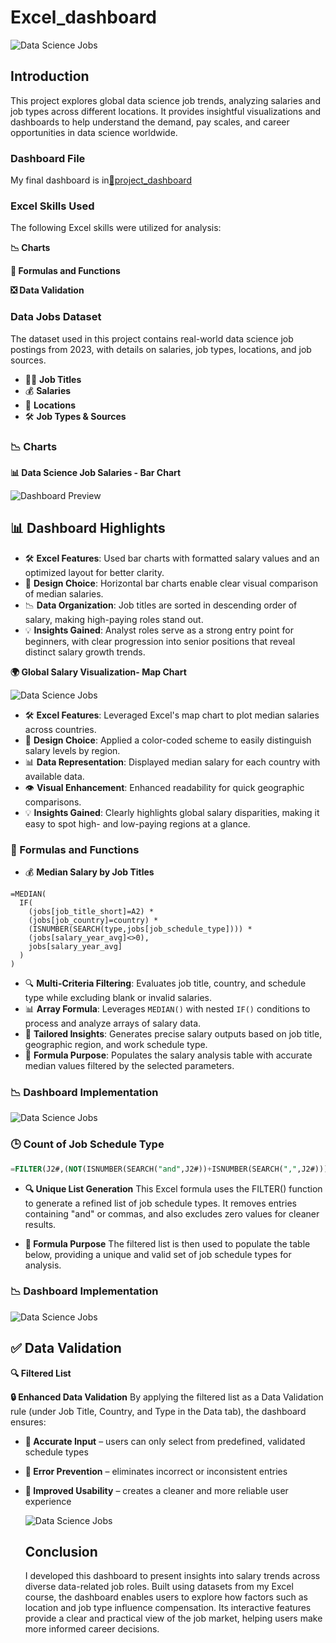 # Excel_dashboard
![Data Science Jobs](Asset/Main_project.gif)

## Introduction
This project explores global data science job trends, analyzing salaries and job types across different locations. 
It provides insightful visualizations and dashboards to help understand the demand, pay scales, and career opportunities in data science worldwide.

### Dashboard File
My final dashboard is in[📂project_dashboard](https://github.com/AbhijitDass123/Excel_dashboard/raw/main/Asset/Excel_project.xlsx)

### Excel Skills Used
The following Excel skills were utilized for analysis:

**📉 Charts**

**🧮 Formulas and Functions**

**❎ Data Validation**

### Data Jobs Dataset
The dataset used in this project contains real-world data science job postings from 2023, with details on salaries, job types, locations, and job sources.

- 👨‍💼 **Job Titles**  
- 💰 **Salaries**  
- 📍 **Locations**  
- 🛠️ **Job Types & Sources**

### 📉 Charts
**📊 Data Science Job Salaries - Bar Chart**

![Dashboard Preview](Asset/1_Salary_Dashboard_Chart1.png)
## 📊 Dashboard Highlights  

- 🛠️ **Excel Features**: Used bar charts with formatted salary values and an optimized layout for better clarity.  
- 🎨 **Design Choice**: Horizontal bar charts enable clear visual comparison of median salaries.  
- 📉 **Data Organization**: Job titles are sorted in descending order of salary, making high-paying roles stand out.  
- 💡 **Insights Gained**: Analyst roles serve as a strong entry point for beginners, with clear progression into senior positions that reveal distinct salary growth trends.

**🌍 Global Salary Visualization- Map Chart**
  
![Data Science Jobs](Asset/project_map.gif)

- 🛠️ **Excel Features**: Leveraged Excel's map chart to plot median salaries across countries.  
- 🎨 **Design Choice**: Applied a color-coded scheme to easily distinguish salary levels by region.  
- 📊 **Data Representation**: Displayed median salary for each country with available data.  
- 👁️ **Visual Enhancement**: Enhanced readability for quick geographic comparisons.  
- 💡 **Insights Gained**: Clearly highlights global salary disparities, making it easy to spot high- and low-paying regions at a glance.

### 🧮 Formulas and Functions  

- 💰 **Median Salary by Job Titles**  
```excel
=MEDIAN(
  IF(
    (jobs[job_title_short]=A2) *
    (jobs[job_country]=country) *
    (ISNUMBER(SEARCH(type,jobs[job_schedule_type]))) *
    (jobs[salary_year_avg]<>0),
    jobs[salary_year_avg]
  )
)
```

- 🔍 **Multi-Criteria Filtering**: Evaluates job title, country, and schedule type while excluding blank or invalid salaries.  
- 📊 **Array Formula**: Leverages `MEDIAN()` with nested `IF()` conditions to process and analyze arrays of salary data.  
- 🎯 **Tailored Insights**: Generates precise salary outputs based on job title, geographic region, and work schedule type.  
- 🔢 **Formula Purpose**: Populates the salary analysis table with accurate median values filtered by the selected parameters.  

### 📉 Dashboard Implementation
![Data Science Jobs](Asset/job_title.png)

### 🕒 Count of Job Schedule Type
``` sql
=FILTER(J2#,(NOT(ISNUMBER(SEARCH("and",J2#))+ISNUMBER(SEARCH(",",J2#))))*(J2#<>0))
```
- **🔍 Unique List Generation**
This Excel formula uses the FILTER() function to generate a refined list of job schedule types. It removes entries containing "and" or commas, and also excludes zero values for cleaner results.

- **🎯 Formula Purpose**
The filtered list is then used to populate the table below, providing a unique and valid set of job schedule types for analysis.

### 📉 Dashboard Implementation
![Data Science Jobs](Asset/job_type.png)

## ✅ Data Validation
**🔍 Filtered List**

**🔒 Enhanced Data Validation**
By applying the filtered list as a Data Validation rule (under Job Title, Country, and Type in the Data tab), the dashboard ensures:

- **🎯 Accurate Input** – users can only select from predefined, validated schedule types
- **🚫 Error Prevention** – eliminates incorrect or inconsistent entries
- **👥 Improved Usability** – creates a cleaner and more reliable user experience

  ![Data Science Jobs](Asset/job_title.gif)

  ## Conclusion
  I developed this dashboard to present insights into salary trends across diverse data-related job roles. Built using datasets from my Excel course, the dashboard enables users to explore how factors such as location and job type influence compensation. Its interactive features provide a clear and practical view of the job market, helping users make more informed career decisions.
